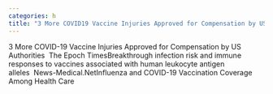```yaml
---
categories: h
title: "3 More COVID19 Vaccine Injuries Approved for Compensation by US Authorities  The Epoch Times"
---
```

3 More COVID-19 Vaccine Injuries Approved for Compensation by US Authorities&nbsp;&nbsp;The Epoch TimesBreakthrough infection risk and immune responses to vaccines associated with human leukocyte antigen alleles&nbsp;&nbsp;News-Medical.NetInfluenza and COVID-19 Vaccination Coverage Among Health Care